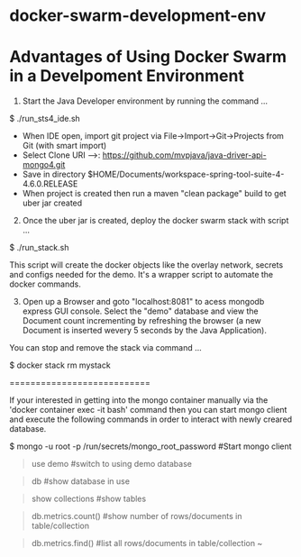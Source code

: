 # docker-swarm-development-env
Advantages of Using Docker Swarm in a Develpoment Environment
==============================================================

1) Start the Java Developer environment by running the command ...

$ ./run_sts4_ide.sh

- When IDE open, import git project via File->Import->Git->Projects from Git (with smart import)
- Select Clone URI -->: https://github.com/mvpjava/java-driver-api-mongo4.git
- Save in directory $HOME/Documents/workspace-spring-tool-suite-4-4.6.0.RELEASE
- When project is created then run a maven "clean package" build to get uber jar created

2) Once the uber jar is created, deploy the docker swarm stack with script ...

$ ./run_stack.sh

This script will create the docker objects like the overlay network, secrets and configs
needed for the demo. It's a wrapper script to automate the docker commands.

3) Open up a Browser and goto "localhost:8081" to acess mongodb express GUI console.
Select the "demo" database and view the Document count incrementing by refreshing the browser
(a new Document is inserted wevery 5 seconds by the Java Application).


You can stop and remove the stack via command ...

$ docker stack rm mystack


===========================

If your interested in getting into the mongo container manually via
the 'docker container exec -it <container-id> bash' command then you can start mongo client and 
execute the following commands in order to interact with newly creared database.

$ mongo  -u root -p /run/secrets/mongo_root_password    #Start mongo client

> use demo              #switch to using demo database

> db                    #show database in use

> show collections      #show tables

> db.metrics.count()   #show number of rows/documents in table/collection

> db.metrics.find()   #list all rows/documents in table/collection
~                              
